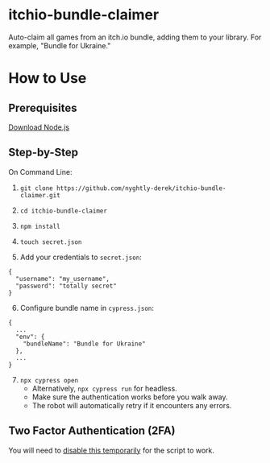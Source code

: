 # itchio-bundle-claimer
Auto-claim all games from an itch.io bundle, adding them to your library. For example, "Bundle for Ukraine."

# How to Use

## Prerequisites
[Download Node.js](https://nodejs.org/en/download/)

## Step-by-Step
On Command Line:

1. `git clone https://github.com/nyghtly-derek/itchio-bundle-claimer.git`

2. `cd itchio-bundle-claimer`

3. `npm install`

4. `touch secret.json`

5. Add your credentials to `secret.json`:
```
{
  "username": "my_username",
  "password": "totally secret"
}
```

6. Configure bundle name in `cypress.json`:
```
{
  ...
  "env": {
    "bundleName": "Bundle for Ukraine"
  },
  ...
}
```

7. `npx cypress open`
    - Alternatively, `npx cypress run` for headless.
    - Make sure the authentication works before you walk away.
    - The robot will automatically retry if it encounters any errors.

## Two Factor Authentication (2FA)
You will need to [disable this temporarily](https://itch.io/user/settings/two-factor-auth) for the script to work.

